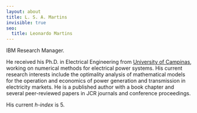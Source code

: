 ```yaml
---
layout: about
title: L. S. A. Martins
invisible: true
seo:
  title: Leonardo Martins
---
```


IBM Research Manager.

He received his Ph.D. in Electrical Engineering from [University of Campinas](http://www.unicamp.br), working on numerical methods for electrical power systems. His current research interests include the optimality analysis of mathematical models for the operation and economics of power generation and transmission in electricity markets. He is a published author with a book chapter and several peer-reviewed papers in JCR journals and conference proceedings.

His current _h-index_ is 5.
